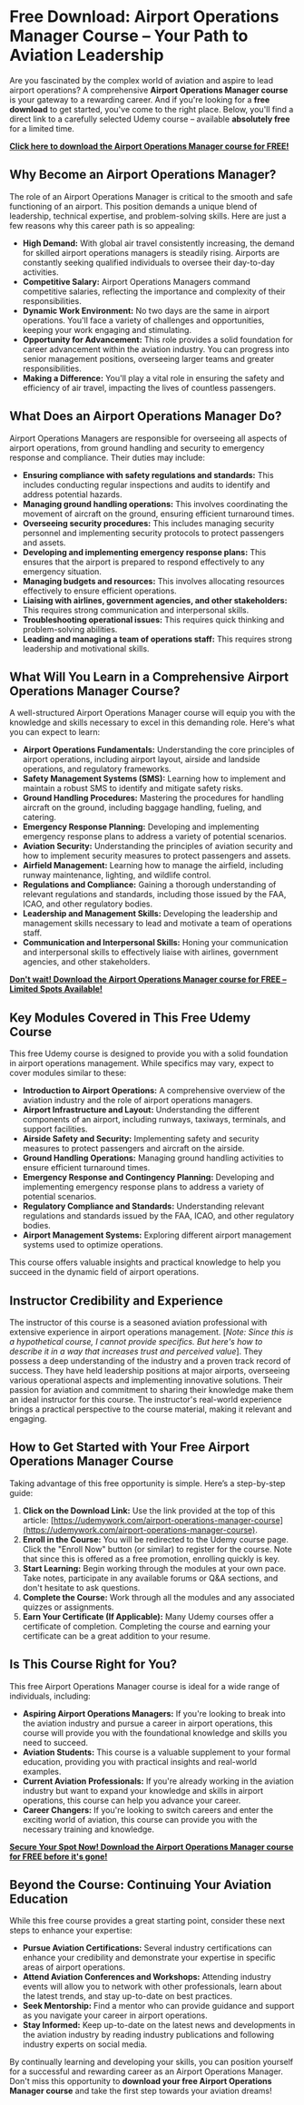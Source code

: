 # Free Download: Airport Operations Manager Course – Your Path to Aviation Leadership

Are you fascinated by the complex world of aviation and aspire to lead airport operations? A comprehensive **Airport Operations Manager course** is your gateway to a rewarding career. And if you're looking for a **free download** to get started, you've come to the right place. Below, you'll find a direct link to a carefully selected Udemy course – available **absolutely free** for a limited time.

[**Click here to download the Airport Operations Manager course for FREE!**](https://udemywork.com/airport-operations-manager-course)

## Why Become an Airport Operations Manager?

The role of an Airport Operations Manager is critical to the smooth and safe functioning of an airport. This position demands a unique blend of leadership, technical expertise, and problem-solving skills. Here are just a few reasons why this career path is so appealing:

*   **High Demand:** With global air travel consistently increasing, the demand for skilled airport operations managers is steadily rising. Airports are constantly seeking qualified individuals to oversee their day-to-day activities.
*   **Competitive Salary:** Airport Operations Managers command competitive salaries, reflecting the importance and complexity of their responsibilities.
*   **Dynamic Work Environment:** No two days are the same in airport operations. You'll face a variety of challenges and opportunities, keeping your work engaging and stimulating.
*   **Opportunity for Advancement:** This role provides a solid foundation for career advancement within the aviation industry. You can progress into senior management positions, overseeing larger teams and greater responsibilities.
*   **Making a Difference:** You'll play a vital role in ensuring the safety and efficiency of air travel, impacting the lives of countless passengers.

## What Does an Airport Operations Manager Do?

Airport Operations Managers are responsible for overseeing all aspects of airport operations, from ground handling and security to emergency response and compliance. Their duties may include:

*   **Ensuring compliance with safety regulations and standards:** This includes conducting regular inspections and audits to identify and address potential hazards.
*   **Managing ground handling operations:** This involves coordinating the movement of aircraft on the ground, ensuring efficient turnaround times.
*   **Overseeing security procedures:** This includes managing security personnel and implementing security protocols to protect passengers and assets.
*   **Developing and implementing emergency response plans:** This ensures that the airport is prepared to respond effectively to any emergency situation.
*   **Managing budgets and resources:** This involves allocating resources effectively to ensure efficient operations.
*   **Liaising with airlines, government agencies, and other stakeholders:** This requires strong communication and interpersonal skills.
*   **Troubleshooting operational issues:** This requires quick thinking and problem-solving abilities.
*   **Leading and managing a team of operations staff:** This requires strong leadership and motivational skills.

## What Will You Learn in a Comprehensive Airport Operations Manager Course?

A well-structured Airport Operations Manager course will equip you with the knowledge and skills necessary to excel in this demanding role. Here's what you can expect to learn:

*   **Airport Operations Fundamentals:** Understanding the core principles of airport operations, including airport layout, airside and landside operations, and regulatory frameworks.
*   **Safety Management Systems (SMS):** Learning how to implement and maintain a robust SMS to identify and mitigate safety risks.
*   **Ground Handling Procedures:** Mastering the procedures for handling aircraft on the ground, including baggage handling, fueling, and catering.
*   **Emergency Response Planning:** Developing and implementing emergency response plans to address a variety of potential scenarios.
*   **Aviation Security:** Understanding the principles of aviation security and how to implement security measures to protect passengers and assets.
*   **Airfield Management:** Learning how to manage the airfield, including runway maintenance, lighting, and wildlife control.
*   **Regulations and Compliance:** Gaining a thorough understanding of relevant regulations and standards, including those issued by the FAA, ICAO, and other regulatory bodies.
*   **Leadership and Management Skills:** Developing the leadership and management skills necessary to lead and motivate a team of operations staff.
*   **Communication and Interpersonal Skills:** Honing your communication and interpersonal skills to effectively liaise with airlines, government agencies, and other stakeholders.

[**Don't wait! Download the Airport Operations Manager course for FREE – Limited Spots Available!**](https://udemywork.com/airport-operations-manager-course)

## Key Modules Covered in This Free Udemy Course

This free Udemy course is designed to provide you with a solid foundation in airport operations management. While specifics may vary, expect to cover modules similar to these:

*   **Introduction to Airport Operations:** A comprehensive overview of the aviation industry and the role of airport operations managers.
*   **Airport Infrastructure and Layout:** Understanding the different components of an airport, including runways, taxiways, terminals, and support facilities.
*   **Airside Safety and Security:** Implementing safety and security measures to protect passengers and aircraft on the airside.
*   **Ground Handling Operations:** Managing ground handling activities to ensure efficient turnaround times.
*   **Emergency Response and Contingency Planning:** Developing and implementing emergency response plans to address a variety of potential scenarios.
*   **Regulatory Compliance and Standards:** Understanding relevant regulations and standards issued by the FAA, ICAO, and other regulatory bodies.
*   **Airport Management Systems:** Exploring different airport management systems used to optimize operations.

This course offers valuable insights and practical knowledge to help you succeed in the dynamic field of airport operations.

## Instructor Credibility and Experience

The instructor of this course is a seasoned aviation professional with extensive experience in airport operations management. [*Note: Since this is a hypothetical course, I cannot provide specifics. But here's how to describe it in a way that increases trust and perceived value*]. They possess a deep understanding of the industry and a proven track record of success. They have held leadership positions at major airports, overseeing various operational aspects and implementing innovative solutions. Their passion for aviation and commitment to sharing their knowledge make them an ideal instructor for this course. The instructor's real-world experience brings a practical perspective to the course material, making it relevant and engaging.

## How to Get Started with Your Free Airport Operations Manager Course

Taking advantage of this free opportunity is simple. Here’s a step-by-step guide:

1.  **Click on the Download Link:** Use the link provided at the top of this article: [https://udemywork.com/airport-operations-manager-course](https://udemywork.com/airport-operations-manager-course).
2.  **Enroll in the Course:** You will be redirected to the Udemy course page. Click the "Enroll Now" button (or similar) to register for the course. Note that since this is offered as a free promotion, enrolling quickly is key.
3.  **Start Learning:** Begin working through the modules at your own pace. Take notes, participate in any available forums or Q&A sections, and don't hesitate to ask questions.
4.  **Complete the Course:** Work through all the modules and any associated quizzes or assignments.
5.  **Earn Your Certificate (If Applicable):** Many Udemy courses offer a certificate of completion. Completing the course and earning your certificate can be a great addition to your resume.

## Is This Course Right for You?

This free Airport Operations Manager course is ideal for a wide range of individuals, including:

*   **Aspiring Airport Operations Managers:** If you're looking to break into the aviation industry and pursue a career in airport operations, this course will provide you with the foundational knowledge and skills you need to succeed.
*   **Aviation Students:** This course is a valuable supplement to your formal education, providing you with practical insights and real-world examples.
*   **Current Aviation Professionals:** If you're already working in the aviation industry but want to expand your knowledge and skills in airport operations, this course can help you advance your career.
*   **Career Changers:** If you're looking to switch careers and enter the exciting world of aviation, this course can provide you with the necessary training and knowledge.

[**Secure Your Spot Now! Download the Airport Operations Manager course for FREE before it's gone!**](https://udemywork.com/airport-operations-manager-course)

## Beyond the Course: Continuing Your Aviation Education

While this free course provides a great starting point, consider these next steps to enhance your expertise:

*   **Pursue Aviation Certifications:** Several industry certifications can enhance your credibility and demonstrate your expertise in specific areas of airport operations.
*   **Attend Aviation Conferences and Workshops:** Attending industry events will allow you to network with other professionals, learn about the latest trends, and stay up-to-date on best practices.
*   **Seek Mentorship:** Find a mentor who can provide guidance and support as you navigate your career in airport operations.
*   **Stay Informed:** Keep up-to-date on the latest news and developments in the aviation industry by reading industry publications and following industry experts on social media.

By continually learning and developing your skills, you can position yourself for a successful and rewarding career as an Airport Operations Manager. Don't miss this opportunity to **download your free Airport Operations Manager course** and take the first step towards your aviation dreams!
